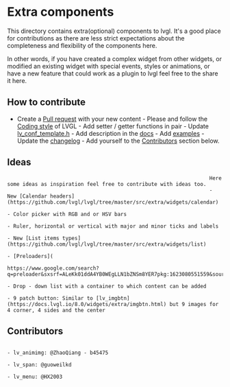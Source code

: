 # Extra components

This directory contains extra(optional) components to lvgl.
It's a good place for contributions as there are less strict expectations about the completeness and flexibility of the components here.

In other words, if you have created a complex widget from other widgets, or modified an existing widget with special events, styles or animations, or
have a new feature that could work as a plugin to lvgl feel free to the share it here.

## How to contribute
- Create a [Pull request](https://docs.lvgl.io/8.0/CONTRIBUTING.html#pull-request) with your new content
							  - Please and follow the [Coding style](https://github.com/lvgl/lvgl/blob/master/docs/CODING_STYLE.md) of LVGL
									  - Add setter / getter functions in pair
									  - Update [lv_conf_template.h](https://github.com/lvgl/lvgl/blob/master/lv_conf_template.h)
											  - Add description in the [docs](https://github.com/lvgl/lvgl/tree/master/docs)
													  - Add [examples](https://github.com/lvgl/lvgl/tree/master/examples)
															  - Update the [changelog](https://github.com/lvgl/lvgl/tree/master/docs/CHANGELOG.md)
																	  - Add yourself to the [Contributors](#contributors) section below.

## Ideas
																	  Here some ideas as inspiration feel free to contribute with ideas too.
																	  - New [Calendar headers](https://github.com/lvgl/lvgl/tree/master/src/extra/widgets/calendar)
																			  - Color picker with RGB and or HSV bars
																			  - Ruler, horizontal or vertical with major and minor ticks and labels
																			  - New [List items types](https://github.com/lvgl/lvgl/tree/master/src/extra/widgets/list)
																					  - [Preloaders](
																							  https://www.google.com/search?q=preloader&sxsrf=ALeKk01ddA4YB0WEgLLN1bZNSm8YER7pkg:1623080551559&source=lnms&tbm=isch&sa=X&ved=2ahUKEwiwoN6d7oXxAhVuw4sKHVedBB4Q_AUoAXoECAEQAw&biw=952&bih=940)
																							  - Drop - down list with a container to which content can be added
																							  - 9 patch button: Similar to [lv_imgbtn](https://docs.lvgl.io/8.0/widgets/extra/imgbtn.html) but 9 images for 4 corner, 4 sides and the center

## Contributors
																									  - lv_animimg: @ZhaoQiang - b45475
																									  - lv_span: @guoweilkd
																									  - lv_menu: @HX2003
